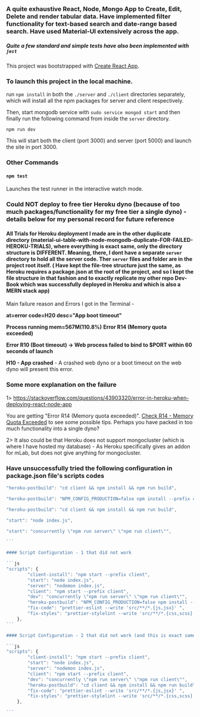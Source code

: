 ### A quite exhaustive React, Node, Mongo App to Create, Edit, Delete and render tabular data. Have implemented filter functionality for text-based search and date-range based search. Have used Material-UI extensively across the app.

##### Quite a few standard and simple tests have also been implemented with `jest`

This project was bootstrapped with [Create React App](https://github.com/facebook/create-react-app).

### To launch this project in the local machine.

run `npm install` in both the `./server` and `./client` directories separately, which will install all the npm packages for server and client respectively.

Then, start mongodb service with `sudo service mongod start` and then finally run the following command from inside the `server` directory.

`npm run dev`

This will start both the client (port 3000) and server (port 5000) and launch the site in port 3000.

### Other Commands

#### `npm test`

Launches the test runner in the interactive watch mode.<br>

### Could NOT deploy to free tier Heroku dyno (because of too much packages/functionality for my free tier a single dyno) - details below for my personal record for future reference

#### All Trials for Heroku deployment I made are in the other duplicate directory (material-ui-table-with-node-mongodb-duplicate-FOR-FAILED-HEROKU-TRIALS), where everything is exact same, only the directory structure is DIFFERENT. Meaning, there, I dont have a separate `server` directory to hold all the server code. Ther `server` files and folder are in the project root itself. ( Have kept the file-tree structure just the same, as Heroku requires a package.json at the root of the project, and so I kept the file structure in that fashion and to exactly replicate my other repo Dev-Book which was successfully deployed in Heroku and which is also a MERN stack app)

Main failure reason and Errors I got in the Terminal -

**at=error code=H20 desc="App boot timeout"**

**Process running mem=567M(110.8%)**
**Error R14 (Memory quota exceeded)**

**Error R10 (Boot timeout) -> Web process failed to bind to \$PORT within 60 seconds of launch**

**H10 - App crashed** - A crashed web dyno or a boot timeout on the web dyno will present this error.

### Some more explanation on the failure

1> https://stackoverflow.com/questions/43903320/error-in-heroku-when-deploying-react-node-app

You are getting "Error R14 (Memory quota exceeded)". [Check R14 - Memory Quota Exceeded](https://devcenter.heroku.com/articles/error-codes#r14-memory-quota-exceeded) to see some possible tips. Perhaps you have packed in too much functionality into a single dyno?

2> It also could be that Heroku does not support mongocluster (which is where I have hosted my database) - As Heroku specifically gives an addon for mLab, but does not give anything for mongocluster.

### Have unsuccessfully tried the following configuration in package.json file's scripts codes

````js
"heroku-postbuild": "cd client && npm install && npm run build",

"heroku-postbuild": "NPM_CONFIG_PRODUCTION=false npm install --prefix client && npm run build --prefix client"

"heroku-postbuild": "cd client && npm install && npm run build",

"start": "node index.js",

"start": "concurrently \"npm run server\" \"npm run client\"",

```

#### Script Configuration - 1 that did not work

```js
"scripts": {
        "client-install": "npm start --prefix client",
        "start": "node index.js",
        "server": "nodemon index.js",
        "client": "npm start --prefix client",
        "dev": "concurrently \"npm run server\" \"npm run client\"",
        "heroku-postbuild": "NPM_CONFIG_PRODUCTION=false npm install --prefix client && npm run build--prefix client ",
        "fix-code": "prettier-eslint --write 'src/**/*.{js,jsx}' ",
        "fix-styles": "prettier-stylelint --write 'src/**/*.{css,scss}' "
    },
```

#### Script Configuration - 2 that did not work (and this is exact same what I had in my other repo named DevBook )

```js
"scripts": {
        "client-install": "npm start --prefix client",
        "start": "node index.js",
        "server": "nodemon index.js",
        "client": "npm start --prefix client",
        "dev": "concurrently \"npm run server\" \"npm run client\"",
        "heroku-postbuild": "cd client && npm install && npm run build",
        "fix-code": "prettier-eslint --write 'src/**/*.{js,jsx}' ",
        "fix-styles": "prettier-stylelint --write 'src/**/*.{css,scss}' "
    },

```
````

